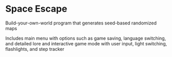# Space Escape
Build-your-own-world program that generates seed-based randomized maps

Includes main menu with options such as game saving, language switching, and detailed lore and interactive game mode with user input, light switching, flashlights, and step tracker
